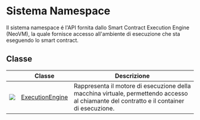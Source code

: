 # Sistema Namespace

Il sistema namespace é l'API fornita dallo Smart Contract Execution Engine (NeoVM), la quale fornisce accesso all'ambiente di esecuzione che sta eseguendo lo smart contract.

## Classe

| | Classe | Descrizione |
| ---------------------------------------- | ---------------------------------------- | -------------------------- |
| ![](https://i-msdn.sec.s-msft.com/dynimg/IC29808.jpeg) | [ExecutionEngine](System/ExecutionEngine.md) | Rappresenta il motore di esecuzione della macchina virtuale, permettendo accesso al chiamante del contratto e il container di esecuzione. |
